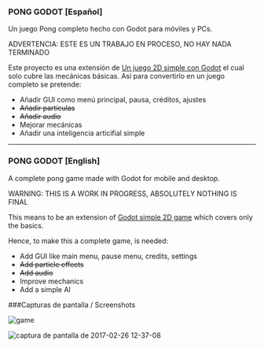 
### PONG GODOT [Español]

Un juego Pong completo hecho con Godot para móviles y PCs.

ADVERTENCIA: ESTE ES UN TRABAJO EN PROCESO, NO HAY NADA TERMINADO

Este proyecto es una extensión de [Un juego 2D simple con Godot](http://docs.godotengine.org/en/stable/tutorials/step_by_step/simple_2d_game.html) el cual solo cubre las mecánicas básicas.
Así para convertirlo en un juego completo se pretende:
* Añadir GUI como menú principal, pausa, créditos, ajustes
* ~~Añadir partículas~~
* ~~Añadir audio~~
* Mejorar mecánicas
* Añadir una inteligencia articifial simple

___

### PONG GODOT [English]

A complete pong game made with Godot for mobile and desktop.

WARNING: THIS IS A WORK IN PROGRESS, ABSOLUTELY NOTHING IS FINAL

This means to be an extension of [Godot simple 2D game](http://docs.godotengine.org/en/stable/tutorials/step_by_step/simple_2d_game.html) which covers only the basics.

Hence, to make this a complete game, is needed:
* Add GUI like main menu, pause menu, credits, settings
* ~~Add particle effects~~
* ~~Add audio~~
* Improve mechanics
* Add a simple AI

###Capturas de pantalla / Screenshots

![game](https://cloud.githubusercontent.com/assets/18577412/23342027/8eb82b60-fc20-11e6-975a-67623f6cb9fc.png)

![captura de pantalla de 2017-02-26 12-37-08](https://cloud.githubusercontent.com/assets/18577412/23342036/9dd35c6e-fc20-11e6-8fbc-2abe74b0ac70.png)

